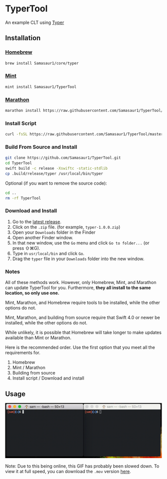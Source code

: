 # TyperTool
An example CLT using [Typer](https://github.com/Samasaur1/Typer)

## Installation

### [Homebrew](https://brew.sh)
```bash
brew install Samasaur1/core/typer
```

### [Mint](https://github.com/yonaskolb/mint)
```bash
mint install Samasaur1/TyperTool
```

### [Marathon](https://github.com/JohnSundell/Marathon)
```bash
marathon install https://raw.githubusercontent.com/Samasaur1/TyperTool/master/Sources/TyperTool/main.swift /usr/local/bin/typer
```

### Install Script
```bash
curl -fsSL https://raw.githubusercontent.com/Samasaur1/TyperTool/master/install.sh | bash
```

### Build From Source and Install
```bash
git clone https://github.com/Samasaur1/TyperTool.git
cd TyperTool
swift build -c release -Xswiftc -static-stdlib
cp .build/release/typer /usr/local/bin/typer
```
Optional (if you want to remove the source code):
```bash
cd ..
rm -rf TyperTool
```

### Download and Install
1. Go to the [latest release](https://github.com/Samasaur1/TyperTool/releases/latest).
2. Click on the `.zip` file. (for example, `typer-1.0.0.zip`)
3. Open your `Downloads` folder in the Finder
4. Open another Finder window.
5. In that new window, use the `Go` menu and click `Go to folder...` (or press ⇧⌘G).
6. Type in `usr/local/bin` and click `Go`.
7. Drag the `typer` file in your `Downloads` folder into the new window.

### Notes
All of these methods work. However, only Homebrew, Mint, and Marathon can update TyperTool for you. Furthermore, **they all install to the same location, so only use one.**

Mint, Marathon, and Homebrew require tools to be installed, while the other options do not.

Mint, Marathon, and building from source require that Swift 4.0 or newer be installed, while the other options do not.

While unlikely, it is possible that Homebrew will take longer to make updates available than Mint or Marathon.

Here is the recommended order. Use the first option that you meet all the requirements for.
1. Homebrew
2. Mint / Marathon
3. Building from source
4. Install script / Download and install

## Usage

![Demo](https://github.com/Samasaur1/TyperTool/raw/master/typer-demo.gif)

Note: Due to this being online, this GIF has probably been slowed down. To view it at full speed, you can download the `.mov` version [here](https://github.com/Samasaur1/TyperTool/raw/master/typer-demo.mov).
